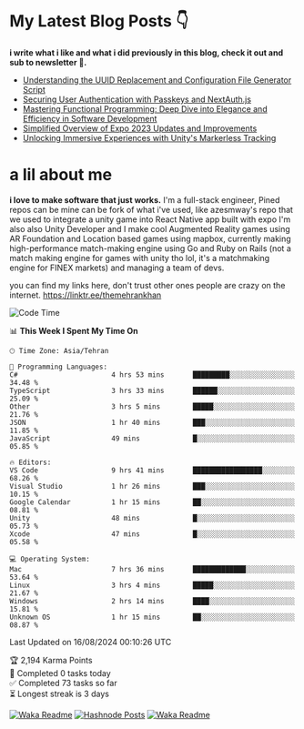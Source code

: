 # My Latest Blog Posts 👇
**i write what i like and what i did previously in this blog, check it out and sub to newsletter 🫡.**

<!-- HASHNODE_BLOG:START -->
- [Understanding the UUID Replacement and Configuration File Generator Script](https://themehrankhan.hashnode.dev/understanding-the-uuid-replacement-and-configuration-file-generator-script)
- [Securing User Authentication with Passkeys and NextAuth.js](https://themehrankhan.hashnode.dev/securing-user-authentication-with-passkeys-and-nextauthjs)
- [Mastering Functional Programming: Deep Dive into Elegance and Efficiency in Software Development](https://themehrankhan.hashnode.dev/mastering-functional-programming-deep-dive-into-elegance-and-efficiency-in-software-development)
- [Simplified Overview of Expo 2023 Updates and Improvements](https://themehrankhan.hashnode.dev/expo-2023-updates-and-features-summary)
- [Unlocking Immersive Experiences with Unity's Markerless Tracking](https://themehrankhan.hashnode.dev/unlocking-immersive-experiences-with-unitys-markerless-tracking)

<!-- HASHNODE_BLOG:END -->

# a lil about me
**i love to make  software that just works.**
I'm a full-stack engineer, Pined repos can be mine can be fork of what i've used, like azesmway's repo that we used to integrate a unity game into React Native app built with expo I'm also also Unity Developer and I make cool Augmented Reality games using AR Foundation and Location based games using mapbox, currently making high-performance match-making engine using Go and Ruby on Rails (not a match making engine for games with unity tho lol, it's a matchmaking engine for FINEX markets) and managing a team of devs.

you can find my links here, don't trust other ones people are crazy on the internet.
https://linktr.ee/themehrankhan

<!--START_SECTION:waka-->
![Code Time](http://img.shields.io/badge/Code%20Time-586%20hrs%2058%20mins-blue)

📊 **This Week I Spent My Time On** 

```text
🕑︎ Time Zone: Asia/Tehran

💬 Programming Languages: 
C#                       4 hrs 53 mins       █████████░░░░░░░░░░░░░░░░   34.48 % 
TypeScript               3 hrs 33 mins       ██████░░░░░░░░░░░░░░░░░░░   25.09 % 
Other                    3 hrs 5 mins        █████░░░░░░░░░░░░░░░░░░░░   21.76 % 
JSON                     1 hr 40 mins        ███░░░░░░░░░░░░░░░░░░░░░░   11.85 % 
JavaScript               49 mins             █░░░░░░░░░░░░░░░░░░░░░░░░   05.85 % 

🔥 Editors: 
VS Code                  9 hrs 41 mins       █████████████████░░░░░░░░   68.26 % 
Visual Studio            1 hr 26 mins        ███░░░░░░░░░░░░░░░░░░░░░░   10.15 % 
Google Calendar          1 hr 15 mins        ██░░░░░░░░░░░░░░░░░░░░░░░   08.81 % 
Unity                    48 mins             █░░░░░░░░░░░░░░░░░░░░░░░░   05.73 % 
Xcode                    47 mins             █░░░░░░░░░░░░░░░░░░░░░░░░   05.58 % 

💻 Operating System: 
Mac                      7 hrs 36 mins       █████████████░░░░░░░░░░░░   53.64 % 
Linux                    3 hrs 4 mins        █████░░░░░░░░░░░░░░░░░░░░   21.67 % 
Windows                  2 hrs 14 mins       ████░░░░░░░░░░░░░░░░░░░░░   15.81 % 
Unknown OS               1 hr 15 mins        ██░░░░░░░░░░░░░░░░░░░░░░░   08.87 % 
```


 Last Updated on 16/08/2024 00:10:26 UTC
<!--END_SECTION:waka-->

<!-- TODO-IST:START -->
🏆  2,194 Karma Points           
🌸  Completed 0 tasks today           
✅  Completed 73 tasks so far           
⏳  Longest streak is 3 days
<!-- TODO-IST:END -->

[![Waka Readme](https://github.com/TheMehranKhan/themehrankhan/actions/workflows/main.yml/badge.svg)](https://github.com/TheMehranKhan/themehrankhan/actions/workflows/main.yml)
[![Hashnode Posts](https://github.com/TheMehranKhan/themehrankhan/actions/workflows/hashnode.yml/badge.svg)](https://github.com/TheMehranKhan/themehrankhan/actions/workflows/hashnode.yml)
[![Waka Readme](https://github.com/TheMehranKhan/themehrankhan/actions/workflows/waka.yml/badge.svg)](https://github.com/TheMehranKhan/themehrankhan/actions/workflows/waka.yml)
